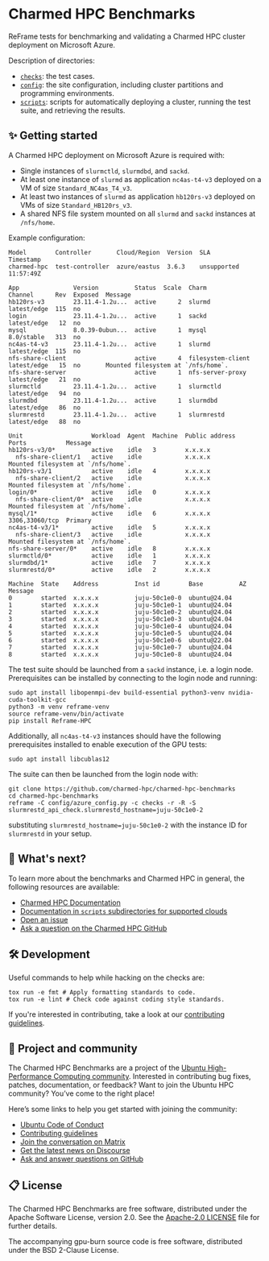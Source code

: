 # Charmed HPC Benchmarks

ReFrame tests for benchmarking and validating a Charmed HPC cluster deployment on Microsoft Azure.

Description of directories:

* [`checks`](./checks): the test cases.
* [`config`](./config): the site configuration, including cluster partitions and programming
environments.
* [`scripts`](./scripts): scripts for automatically deploying a cluster, running the test suite,
and retrieving the results.

## ✨ Getting started

A Charmed HPC deployment on Microsoft Azure is required with:

* Single instances of `slurmctld`, `slurmdbd`, and `sackd`.
* At least one instance of `slurmd` as application `nc4as-t4-v3` deployed on a VM of size `Standard_NC4as_T4_v3`.
* At least two instances of `slurmd` as application `hb120rs-v3` deployed on VMs of size `Standard_HB120rs_v3`.
* A shared NFS file system mounted on all `slurmd` and `sackd` instances at `/nfs/home`.

Example configuration:

```shell
Model        Controller       Cloud/Region  Version  SLA          Timestamp
charmed-hpc  test-controller  azure/eastus  3.6.3    unsupported  11:57:49Z

App               Version          Status  Scale  Charm              Channel      Rev  Exposed  Message
hb120rs-v3        23.11.4-1.2u...  active      2  slurmd             latest/edge  115  no
login             23.11.4-1.2u...  active      1  sackd              latest/edge   12  no
mysql             8.0.39-0ubun...  active      1  mysql              8.0/stable   313  no
nc4as-t4-v3       23.11.4-1.2u...  active      1  slurmd             latest/edge  115  no
nfs-share-client                   active      4  filesystem-client  latest/edge   15  no       Mounted filesystem at `/nfs/home`.
nfs-share-server                   active      1  nfs-server-proxy   latest/edge   21  no
slurmctld         23.11.4-1.2u...  active      1  slurmctld          latest/edge   94  no
slurmdbd          23.11.4-1.2u...  active      1  slurmdbd           latest/edge   86  no
slurmrestd        23.11.4-1.2u...  active      1  slurmrestd         latest/edge   88  no

Unit                   Workload  Agent  Machine  Public address   Ports           Message
hb120rs-v3/0*          active    idle   3        x.x.x.x
  nfs-share-client/1   active    idle            x.x.x.x                          Mounted filesystem at `/nfs/home`.
hb120rs-v3/1           active    idle   4        x.x.x.x
  nfs-share-client/2   active    idle            x.x.x.x                          Mounted filesystem at `/nfs/home`.
login/0*               active    idle   0        x.x.x.x
  nfs-share-client/0*  active    idle            x.x.x.x                          Mounted filesystem at `/nfs/home`.
mysql/1*               active    idle   6        x.x.x.x          3306,33060/tcp  Primary
nc4as-t4-v3/1*         active    idle   5        x.x.x.x
  nfs-share-client/3   active    idle            x.x.x.x                          Mounted filesystem at `/nfs/home`.
nfs-share-server/0*    active    idle   8        x.x.x.x
slurmctld/0*           active    idle   1        x.x.x.x
slurmdbd/1*            active    idle   7        x.x.x.x
slurmrestd/0*          active    idle   2        x.x.x.x

Machine  State    Address          Inst id        Base          AZ  Message
0        started  x.x.x.x          juju-50c1e0-0  ubuntu@24.04
1        started  x.x.x.x          juju-50c1e0-1  ubuntu@24.04
2        started  x.x.x.x          juju-50c1e0-2  ubuntu@24.04
3        started  x.x.x.x          juju-50c1e0-3  ubuntu@24.04
4        started  x.x.x.x          juju-50c1e0-4  ubuntu@24.04
5        started  x.x.x.x          juju-50c1e0-5  ubuntu@24.04
6        started  x.x.x.x          juju-50c1e0-6  ubuntu@22.04
7        started  x.x.x.x          juju-50c1e0-7  ubuntu@24.04
8        started  x.x.x.x          juju-50c1e0-8  ubuntu@24.04
```

The test suite should be launched from a `sackd` instance, i.e. a login node. Prerequisites can be
installed by connecting to the login node and running:

```shell
sudo apt install libopenmpi-dev build-essential python3-venv nvidia-cuda-toolkit-gcc
python3 -m venv reframe-venv
source reframe-venv/bin/activate
pip install Reframe-HPC
```

Additionally, all `nc4as-t4-v3` instances should have the following prerequisites installed to
enable execution of the GPU tests:

```shell
sudo apt install libcublas12
```

The suite can then be launched from the login node with:

```shell
git clone https://github.com/charmed-hpc/charmed-hpc-benchmarks
cd charmed-hpc-benchmarks
reframe -C config/azure_config.py -c checks -r -R -S slurmrestd_api_check.slurmrestd_hostname=juju-50c1e0-2
```

substituting `slurmrestd_hostname=juju-50c1e0-2` with the instance ID for `slurmrestd` in your setup.

## 🤔 What's next?

To learn more about the benchmarks and Charmed HPC in general, the following resources are available:

* [Charmed HPC Documentation](https://canonical-charmed-hpc.readthedocs-hosted.com/en/latest)
* [Documentation in `scripts` subdirectories for supported clouds](./scripts)
* [Open an issue](https://github.com/charmed-hpc/charmed-hpc-benchmarks/issues/new?title=ISSUE+TITLE&body=*Please+describe+your+issue*)
* [Ask a question on the Charmed HPC GitHub](https://github.com/orgs/charmed-hpc/discussions/categories/q-a)

## 🛠️ Development

Useful commands to help while hacking on the checks are:

```shell
tox run -e fmt # Apply formatting standards to code.
tox run -e lint # Check code against coding style standards.
```

If you're interested in contributing, take a look at our [contributing guidelines](./CONTRIBUTING.md).

## 🤝 Project and community

The Charmed HPC Benchmarks are a project of the [Ubuntu High-Performance Computing community](https://ubuntu.com/community/governance/teams/hpc). Interested in contributing bug fixes, patches, documentation, or feedback? Want to join the Ubuntu HPC community? You’ve come to the right place!

Here’s some links to help you get started with joining the community:

* [Ubuntu Code of Conduct](https://ubuntu.com/community/ethos/code-of-conduct)
* [Contributing guidelines](./CONTRIBUTING.md)
* [Join the conversation on Matrix](https://matrix.to/#/#hpc:ubuntu.com)
* [Get the latest news on Discourse](https://discourse.ubuntu.com/c/hpc/151)
* [Ask and answer questions on GitHub](https://github.com/orgs/charmed-hpc/discussions/categories/q-a)

## 📋 License

The Charmed HPC Benchmarks are free software, distributed under the Apache Software License, version 2.0.
See the [Apache-2.0 LICENSE](./LICENSE) file for further details.

The accompanying gpu-burn source code is free software, distributed under the BSD 2-Clause License.
